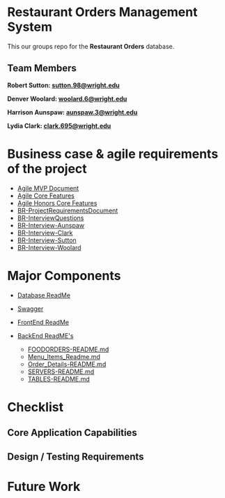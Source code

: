 # Restaurant Orders Management System 

This our groups repo for the **Restaurant Orders** database. 
## **Team Members**
**Robert Sutton: sutton.98@wright.edu**

**Denver Woolard: woolard.6@wright.edu**

**Harrison Aunspaw: aunspaw.3@wright.edu**

**Lydia Clark: clark.695@wright.edu**
# Business case & agile requirements of the project

- [Agile MVP Document](https://github.com/WSU-kduncan/cs3900-restaurantorders/blob/main/Agile-MVP-BusinessNeedsAnalysis.md)
-  [Agile Core Features](https://github.com/WSU-kduncan/cs3900-restaurantorders/blob/main/Agile-MVP-CoreFeatures.md)
-  [Agile Honors Core Features](https://github.com/WSU-kduncan/cs3900-restaurantorders/blob/main/Agile-MVP-Honors-CoreFeatures.md)
- [BR-ProjectRequirementsDocument](https://github.com/WSU-kduncan/cs3900-restaurantorders/blob/main/BR-ProjectRequirementsDocument.md)
- [BR-InterviewQuestions](https://github.com/WSU-kduncan/cs3900-restaurantorders/blob/main/BR-InterviewQuestions.md)
- [BR-Interview-Aunspaw](https://github.com/WSU-kduncan/cs3900-restaurantorders/blob/main/BR-Interview-Aunspaw.md)
- [BR-Interview-Clark](https://github.com/WSU-kduncan/cs3900-restaurantorders/blob/main/BR-Interview-Clark.md)
- [BR-Interview-Sutton](https://github.com/WSU-kduncan/cs3900-restaurantorders/blob/main/BR-Interview-Sutton.md)
- [BR-Interview-Woolard](https://github.com/WSU-kduncan/cs3900-restaurantorders/blob/main/BR-Interview-Woolard.md)

# Major Components

- [Database ReadMe](https://github.com/WSU-kduncan/cs3900-restaurantorders/blob/main/DB/README.md)
- [Swagger](https://github.com/WSU-kduncan/cs3900-restaurantorders/tree/main/SWAGGER)
- [FrontEnd ReadMe](https://github.com/WSU-kduncan/cs3900-restaurantorders/blob/main/ORDERMASTER-frontend/README.md)

- [BackEnd ReadME's](https://github.com/WSU-kduncan/cs3900-restaurantorders/tree/main/ORDERMASTER-service/READMES)
  - [FOODORDERS-README.md](https://github.com/WSU-kduncan/cs3900-restaurantorders/blob/main/ORDERMASTER-service/READMES/FOODORDERS-README.md)
  - [Menu_Items_Readme.md](https://github.com/WSU-kduncan/cs3900-restaurantorders/blob/main/ORDERMASTER-service/READMES/Menu_Items_Readme.md)
  - [Order_Details-README.md](https://github.com/WSU-kduncan/cs3900-restaurantorders/blob/main/ORDERMASTER-service/READMES/Order_Details-README.md)
  - [SERVERS-README.md](https://github.com/WSU-kduncan/cs3900-restaurantorders/blob/main/ORDERMASTER-service/READMES/SERVERS-README.md)
  - [TABLES-README.md](https://github.com/WSU-kduncan/cs3900-restaurantorders/blob/main/ORDERMASTER-service/READMES/TABLES-README.md)

# Checklist

## Core Application Capabilities

## Design / Testing Requirements


# Future Work



